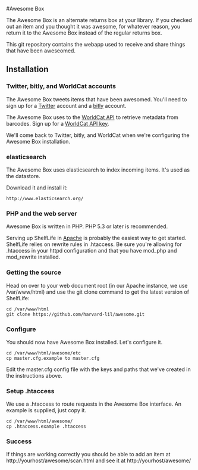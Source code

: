 #Awesome Box

The Awesome Box is an alternate returns box at your library. If you checked out an item and you thought it was awesome, for whatever reason, you return it to the Awesome Box instead of the regular returns box.

This git repository contains the webapp used to receive and share things that have been aweseomed.

## Installation

### Twitter, bitly, and WorldCat accounts

The Awesome Box tweets items that have been awesomed. You'll need to sign up for a [Twitter](http://twitter.com) account and a [bitly](https://bitly.com/) account.

The Awesome Box uses to the [WorldCat API](http://oclc.org/developer/documentation/worldcat-basic-api/using-api) to retrieve metadata from barcodes. Sign up for a [WorldCat API key](http://oclc.org/developer/documentation/worldcat-basic-api/using-api).

We'll come back to Twitter, bitly, and WorldCat when we're configuring the Awesome Box installation.

### elasticsearch

The Awesome Box uses elasticsearch to index incoming items. It's used as the datastore. 

Download it and install it:

    http://www.elasticsearch.org/

### PHP and the web server

Awesome Box is written in PHP. PHP 5.3 or later is recommended.

Serving up ShelfLife in [Apache](http://httpd.apache.org/) is probably the easiest way to get started. ShelfLife relies on rewrite rules in .htaccess. Be sure you're allowing for .htaccess in your httpd configuration and that you have mod_php and mod_rewrite installed.

### Getting the source

Head on over to your web document root (in our Apache instance, we use /var/www/html) and use the git clone command to get the latest version of ShelfLife:

    cd /var/www/html
    git clone https://github.com/harvard-lil/awesome.git

### Configure

You should now have Awesome Box installed. Let's configure it.

    cd /var/www/html/awesome/etc
    cp master.cfg.example to master.cfg

Edit the master.cfg config file with the keys and paths that we've created in the instructions above.

### Setup .htaccess

We use a .htaccess to route requests in the Awesome Box interface. An example is supplied, just copy it.

    cd /var/www/html/awesome/
    cp .htaccess.example .htaccess

### Success

If things are working correctly you should be able to add an item at http://yourhost/awesome/scan.html and see it at http://yourhost/awesome/